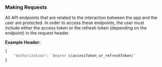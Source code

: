 ### Making Requests

All API endpoints that are related to the interaction between the app and the user are protected.
In order to access these endpoints, the user must include either the access token or the refresh token (depending
on the endpoint) in the request header.

**Example Header:**

```js
{
    "Authorization": `Bearer ${accessToken_or_refreshToken}`
}
```
